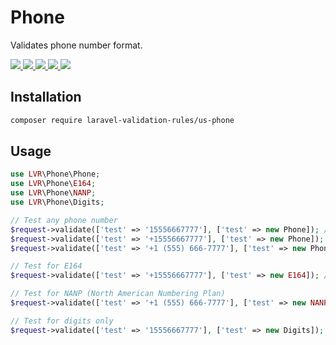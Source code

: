 # Phone

Validates phone number format.

<p >
  <a href="https://travis-ci.org/laravel-validation-rules/us-phone">
    <img src="https://img.shields.io/travis/laravel-validation-rules/us-phone.svg?style=flat-square">
  </a>
  <a href="https://scrutinizer-ci.com/g/laravel-validation-rules/us-phone/code-structure/master/code-coverage">
    <img src="https://img.shields.io/scrutinizer/coverage/g/laravel-validation-rules/us-phone.svg?style=flat-square">
  </a>
  <a href="https://scrutinizer-ci.com/g/laravel-validation-rules/us-phone">
    <img src="https://img.shields.io/scrutinizer/g/laravel-validation-rules/us-phone.svg?style=flat-square">
  </a>
  <a href="https://github.com/laravel-validation-rules/us-phone/blob/master/LICENSE">
    <img src="https://img.shields.io/github/license/laravel-validation-rules/us-phone.svg?style=flat-square">
  </a>
  <a href="https://twitter.com/tylercd100">
    <img src="http://img.shields.io/badge/author-@tylercd100-blue.svg?style=flat-square">
  </a>
</p>

## Installation

```bash
composer require laravel-validation-rules/us-phone
```

## Usage

```php
use LVR\Phone\Phone;
use LVR\Phone\E164;
use LVR\Phone\NANP;
use LVR\Phone\Digits;

// Test any phone number
$request->validate(['test' => '15556667777'], ['test' => new Phone]); // Pass!
$request->validate(['test' => '+15556667777'], ['test' => new Phone]); // Pass!
$request->validate(['test' => '+1 (555) 666-7777'], ['test' => new Phone]); // Pass!

// Test for E164
$request->validate(['test' => '+15556667777'], ['test' => new E164]); // Pass!

// Test for NANP (North American Numbering Plan)
$request->validate(['test' => '+1 (555) 666-7777'], ['test' => new NANP); // Pass!

// Test for digits only
$request->validate(['test' => '15556667777'], ['test' => new Digits]); // Pass!
```
